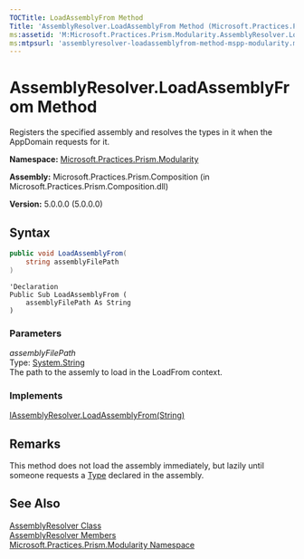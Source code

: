 ```yaml
---
TOCTitle: LoadAssemblyFrom Method
Title: 'AssemblyResolver.LoadAssemblyFrom Method (Microsoft.Practices.Prism.Modularity)'
ms:assetid: 'M:Microsoft.Practices.Prism.Modularity.AssemblyResolver.LoadAssemblyFrom(System.String)'
ms:mtpsurl: 'assemblyresolver-loadassemblyfrom-method-mspp-modularity.md'
---
```


# AssemblyResolver.LoadAssemblyFrom Method

Registers the specified assembly and resolves the types in it when the AppDomain requests for it.

**Namespace:** [Microsoft.Practices.Prism.Modularity](/patterns-practices/reference/mspp-modularity-namespace)

**Assembly:** Microsoft.Practices.Prism.Composition (in Microsoft.Practices.Prism.Composition.dll)

**Version:** 5.0.0.0 (5.0.0.0)

## Syntax

```C#
public void LoadAssemblyFrom(
	string assemblyFilePath
)
```
```VB
'Declaration
Public Sub LoadAssemblyFrom ( 
	assemblyFilePath As String
)
```

### Parameters

*assemblyFilePath*  
Type: [System.String](http://msdn.microsoft.com/en-us/library/s1wwdcbf)  
The path to the assemly to load in the LoadFrom context.

### Implements

[IAssemblyResolver.LoadAssemblyFrom(String)](/patterns-practices/reference/iassemblyresolver-loadassemblyfrom-method-mspp-modularity)

## Remarks

This method does not load the assembly immediately, but lazily until someone requests a [Type](http://msdn.microsoft.com/en-us/library/42892f65) declared in the assembly.

## See Also

[AssemblyResolver Class](/patterns-practices/reference/assemblyresolver-class-mspp-modularity)  
[AssemblyResolver Members](/patterns-practices/reference/assemblyresolver-members-mspp-modularity)  
[Microsoft.Practices.Prism.Modularity Namespace](/patterns-practices/reference/mspp-modularity-namespace)
